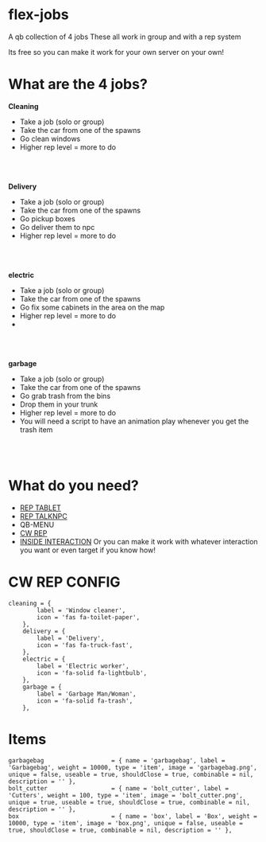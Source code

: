 # flex-jobs
A qb collection of 4 jobs
These all work in group and with a rep system

Its free so you can make it work for your own server on your own!

# What are the 4 jobs?
**Cleaning**

- Take a job (solo or group)
- Take the car from one of the spawns
- Go clean windows
- Higher rep level = more to do
  
<br>
<br>

**Delivery**
  
- Take a job (solo or group)
- Take the car from one of the spawns
- Go pickup boxes
- Go deliver them to npc
- Higher rep level = more to do
  
<br>
<br>

**electric**
  
- Take a job (solo or group)
- Take the car from one of the spawns
- Go fix some cabinets in the area on the map
- Higher rep level = more to do
- 
<br>
<br>

**garbage**
  
- Take a job (solo or group)
- Take the car from one of the spawns
- Go grab trash from the bins
- Drop them in your trunk
- Higher rep level = more to do
- You will need a script to have an animation play whenever you get the trash item
<br>
<br>

# What do you need?
- [REP TABLET](https://github.com/Rep-Scripts/rep-tablet)
- [REP TALKNPC](https://github.com/BahnMiFPS/rep-talkNPC)
- QB-MENU
- [CW REP](https://github.com/Coffeelot/cw-rep)
- [INSIDE INTERACTION](https://inside-scripts.gitbook.io/documentation/paid-scripts/interaction) Or you can make it work with whatever interaction you want or even target if you know how!
  
# CW REP CONFIG
```
cleaning = {
        label = 'Window cleaner',
        icon = 'fas fa-toilet-paper',
    },
    delivery = {
        label = 'Delivery',
        icon = 'fas fa-truck-fast',
    },
    electric = {
        label = 'Electric worker',
        icon = 'fa-solid fa-lightbulb',
    },
    garbage = {
        label = 'Garbage Man/Woman',
        icon = 'fa-solid fa-trash',
    },
```

# Items
```
garbagebag                   = { name = 'garbagebag', label = 'Garbagebag', weight = 10000, type = 'item', image = 'garbagebag.png', unique = false, useable = true, shouldClose = true, combinable = nil, description = '' },
bolt_cutter                  = { name = 'bolt_cutter', label = 'Cutters', weight = 100, type = 'item', image = 'bolt_cutter.png', unique = true, useable = true, shouldClose = true, combinable = nil, description = '' },
box                          = { name = 'box', label = 'Box', weight = 10000, type = 'item', image = 'box.png', unique = false, useable = true, shouldClose = true, combinable = nil, description = '' },
```
